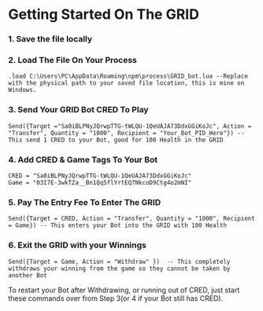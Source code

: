 # Getting Started On The GRID

### 1. Save the file locally

### 2. Load The File On Your Process
```
.load C:\Users\PC\AppData\Roaming\npm\process\GRID_bot.lua --Replace with the physical path to your saved file location, this is mine on Windows.
```
### 3. Send Your GRID Bot CRED To Play
```
Send({Target ="Sa0iBLPNyJQrwpTTG-tWLQU-1QeUAJA73DdxGGiKoJc", Action = "Transfer", Quantity = "1000", Recipient = "Your_Bot_PID_Here"}) -- This send 1 CRED to your Bot, good for 100 Health in the GRID
```
### 4. Add CRED & Game Tags To Your Bot
```
CRED = "Sa0iBLPNyJQrwpTTG-tWLQU-1QeUAJA73DdxGGiKoJc"
Game = "03I7E-3wkTZa__Bn1Qq5flYrtEQ7NkcoD9Ctg4o2mNI"
```
### 5. Pay The Entry Fee To Enter The GRID
```
Send({Target = CRED, Action = "Transfer", Quantity = "1000", Recipient = Game}) -- This enters your Bot into the GRID with 100 Health
```

### 6. Exit the GRID with your Winnings
```
Send({Target = Game, Action = "Withdraw" })  -- This completely withdraws your winning from the game so they cannot be taken by another Bot
```

To restart your Bot after Withdrawing, or running out of CRED, just start these commands over from Step 3(or 4 if your Bot still has CRED).
